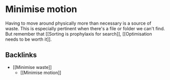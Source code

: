 # Minimise motion
Having to move around physically more than necessary is a source of waste. This is especially pertinent when there's a file or folder we can't find. But remember that [[Sorting is prophylaxis for search]], [[Optimisation needs to be worth it]].

## Backlinks
* [[Minimise waste]]
	* [[Minimise motion]]

<!-- {BearID:2AF3942B-5F88-475D-A2AF-871ED1890631-48107-0000821817F1E1AF} -->
